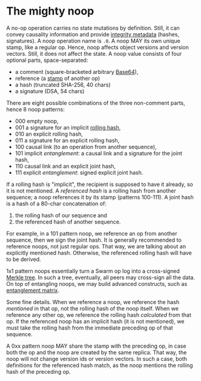 # The mighty noop

A no-op operation carries no state mutations by definition.
Still, it can convey causality information and provide [integrity metadata](crypto.md) (hashes, signatures).
A noop operation name is `.0`.
A noop MAY its own unique stamp, like a regular op.
Hence, noop affects object versions and version vectors.
Still, it does not affect the state.
A noop value consists of four optional parts, space-separated:

* a comment (square-bracketed arbitrary [Base64](64x64.md)),
* reference (a [stamp](stamp.md) of another op)
* a hash (truncated SHA-256, 40 chars)
* a signature (DSA, 54 chars)

There are eight possible combinations of the three non-comment parts, hence 8 noop patterns:

* 000 empty noop,
* 001 a signature for an implicit [rolling hash](crypto.md),
* 010 an explicit rolling hash,
* 011 a signature for an explicit rolling hash,
* 100 causal link (to an operation from another sequence),
* 101 implicit *entanglement*: a causal link and a signature for the joint hash,
* 110 causal link and an explicit joint hash,
* 111 explicit *entanglement*: signed explicit joint hash.

If a rolling hash is "implicit", the recipient is supposed to have it already, so it is not mentioned.
A *referenced hash* is a rolling hash from another sequence; a noop references it by its stamp (patterns 100-111).
A joint hash is a hash of a 80-char concatenation of:

1. the rolling hash of our sequence and
2. the referenced hash of another sequence.

For example, in a 101 pattern noop, we reference an op from another sequence, then we sign the joint hash.
It is generally recommended to reference noops, not just regular ops.
That way, we are talking about an explicitly mentioned hash.
Otherwise, the referenced rolling hash will have to be derived.

1x1 pattern noops essentially turn a Swarm op log into a cross-signed [Merkle tree][merkle].
In such a tree, eventually, all peers may cross-sign all the data.
On top of entangling noops, we may build advanced constructs, such as [entanglement matrix](matrix.md).

Some fine details.
When we reference a noop, we reference the hash *mentioned* in that op, not the rolling hash of the noop itself.
When we reference any other op, we reference the rolling hash *calculated* from that op.
If the referenced noop has an implicit hash (it is not mentioned), we must take the rolling hash from the immediate preceding op of that sequence.

A 0xx pattern noop MAY share the stamp with the preceding op, in case both the op and the noop are created by the same replica.
That way, the noop will not change version ids or version vectors.
In such a case, both definitions for the referenced hash match, as the noop mentions the rolling hash of the preceding op.

[merkle]: https://en.wikipedia.org/wiki/Merkle_tree
